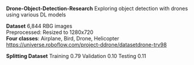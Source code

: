 **Drone-Object-Detection-Research**
  Exploring object detection with drones using various DL models 

**Dataset**
  6,844 RBG images  
  Preprocessed: Resized to 1280x720  
  **Four classes**: Airplane, Bird, Drone, Helicopter  
  https://universe.roboflow.com/project-ddrone/datasetdrone-trv98  

**Splitting Dataset**
  Training 0.79
  Validation 0.10
  Testing 0.11
